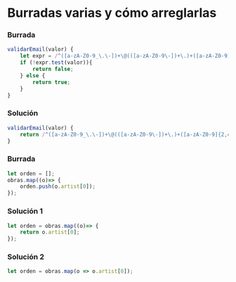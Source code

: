 # Burradas varias y cómo arreglarlas

### Burrada
``` javascript
validarEmail(valor) {
	let expr = /^([a-zA-Z0-9_\.\-])+\@(([a-zA-Z0-9\-])+\.)+([a-zA-Z0-9]{2,4})+$/;
	if (!expr.test(valor)){
		return false;
	} else {
		return true;
	}
}
```
### Solución
``` javascript
validarEmail(valor) {
    return /^([a-zA-Z0-9_\.\-])+\@(([a-zA-Z0-9\-])+\.)+([a-zA-Z0-9]{2,4})+$/.test(valor);
}
``` 

### Burrada
```javascript
let orden = [];
obras.map((o)=> {
	orden.push(o.artist[0]);
});
```
### Solución 1
```javascript
let orden = obras.map((o)=> {
	return o.artist[0];
});
```
### Solución 2
```javascript
let orden = obras.map(o => o.artist[0]);
```
